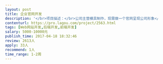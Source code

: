 ```yaml
---                
layout: post       
title: 企业官网开发           
description: '</br>项目描述：</br>公司主营模具制作，现需做一个官网呈现公司形象</br></br>主要功能点：</br>轮播图片，新闻，合作伙伴，联系我们，尤其要有那个导航到公司的地图标注</br>'     
contenturl: https://pro.lagou.com/project/2563.html      
tags: [Web网站开发,后端开发,前端开发]            
salary: 5000-10000元          
publish_time: 2017-04-18 18:32:46         
review: 2613人                   
apply: 33人                   
recommend: 1人                   
time_range: 1-2周              
---                 
```

